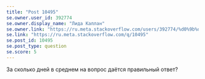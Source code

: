 ```yaml
---
title: "Post 10495"
se.owner.user_id: 392774
se.owner.display_name: "Лида Каплан"
se.owner.link: "https://ru.meta.stackoverflow.com/users/392774/%d0%9b%d0%b8%d0%b4%d0%b0-%d0%9a%d0%b0%d0%bf%d0%bb%d0%b0%d0%bd"
se.link: "https://ru.meta.stackoverflow.com/q/10495"
se.post_id: 10495
se.post_type: question
se.score: 5
---
```

<p>За сколько дней в среднем на вопрос даётся правильный ответ?</p>
